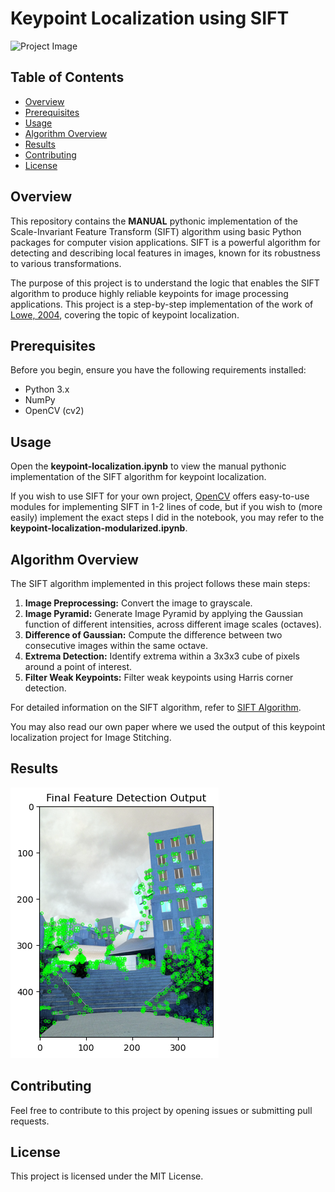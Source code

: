 # Keypoint Localization using SIFT

![Project Image](link/to/your/project/image.png)

## Table of Contents
- [Overview](#overview)
- [Prerequisites](#prerequisites)
- [Usage](#usage)
- [Algorithm Overview](#algorithm-overview)
- [Results](#results)
- [Contributing](#contributing)
- [License](#license)

## Overview

This repository contains the **MANUAL** pythonic implementation of the Scale-Invariant Feature Transform (SIFT) algorithm using basic Python packages for computer vision applications. SIFT is a powerful algorithm for detecting and describing local features in images, known for its robustness to various transformations. 

The purpose of this project is to understand the logic that enables the SIFT algorithm to produce highly reliable keypoints for image processing applications. This project is a step-by-step implementation of the work of [Lowe, 2004](https://www.cs.ubc.ca/~lowe/papers/ijcv04.pdf), covering the topic of keypoint localization.

## Prerequisites

Before you begin, ensure you have the following requirements installed:

- Python 3.x
- NumPy
- OpenCV (cv2)

## Usage

Open the **keypoint-localization.ipynb** to view the manual pythonic implementation of the SIFT algorithm for keypoint localization.

If you wish to use SIFT for your own project, [OpenCV](https://opencv.org/) offers easy-to-use modules for implementing SIFT in 1-2 lines of code, but if you wish to (more easily) implement the exact steps I did in the notebook, you may refer to the **keypoint-localization-modularized.ipynb**.

## Algorithm Overview

The SIFT algorithm implemented in this project follows these main steps:

1. **Image Preprocessing:** Convert the image to grayscale.
2. **Image Pyramid:** Generate Image Pyramid by applying the Gaussian function of different intensities, across different image scales (octaves).
3. **Difference of Gaussian:** Compute the difference between two consecutive images within the same octave.
4. **Extrema Detection:** Identify extrema within a 3x3x3 cube of pixels around a point of interest.
5. **Filter Weak Keypoints:** Filter weak keypoints using Harris corner detection.

For detailed information on the SIFT algorithm, refer to [SIFT Algorithm](https://link-to-sift-algorithm-paper).

You may also read our own paper [](Image-Stitching.pdf) where we used the output of this keypoint localization project for Image Stitching.

## Results

![Detected Keypoints](/figures/detected_keypoints_filtered.png)

## Contributing
Feel free to contribute to this project by opening issues or submitting pull requests. 

## License
This project is licensed under the MIT License.
